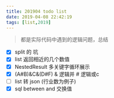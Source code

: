 ```yaml
---
title: 201904 todo list
date: 2019-04-08 22:42:19
tags: [list,2019]
---
```


> 都是实际代码中遇到的逻辑问题，总结

- [x] split 的 坑
- [x] list 返回相近的几个数值
- [x] NestedResult 多关键字循环展示
- [x] (A#B)&C&(D#F) & 逻辑并  # 逻辑或c
- [ ]  list 转 json (行业数为例子)
- [x]  sql between and 交换值
